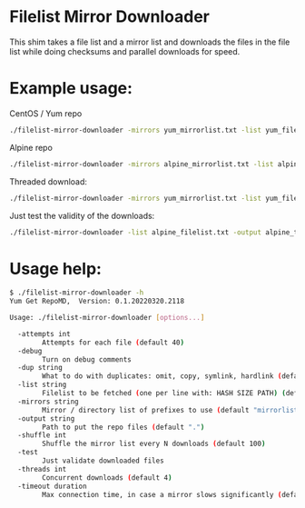 # Filelist Mirror Downloader

This shim takes a file list and a mirror list and downloads the files in the file list
while doing checksums and parallel downloads for speed.

# Example usage:
CentOS / Yum repo
```bash
./filelist-mirror-downloader -mirrors yum_mirrorlist.txt -list yum_filelist.txt -output yumrepo_test
```

Alpine repo
```bash
./filelist-mirror-downloader -mirrors alpine_mirrorlist.txt -list alpine_filelist.txt -output alpine_test -debug -attempts 15
```

Threaded download:
```bash
./filelist-mirror-downloader -mirrors yum_mirrorlist.txt -list yum_filelist.txt -threads 2 -output yumrepo_test
```

Just test the validity of the downloads:
```bash
./filelist-mirror-downloader -list alpine_filelist.txt -output alpine_test -test ; echo $?
```

# Usage help:
```bash
$ ./filelist-mirror-downloader -h
Yum Get RepoMD,  Version: 0.1.20220320.2118

Usage: ./filelist-mirror-downloader [options...]

  -attempts int
        Attempts for each file (default 40)
  -debug
        Turn on debug comments
  -dup string
        What to do with duplicates: omit, copy, symlink, hardlink (default "symlink")
  -list string
        Filelist to be fetched (one per line with: HASH SIZE PATH) (default "filelist.txt")
  -mirrors string
        Mirror / directory list of prefixes to use (default "mirrorlist.txt")
  -output string
        Path to put the repo files (default ".")
  -shuffle int
        Shuffle the mirror list every N downloads (default 100)
  -test
        Just validate downloaded files
  -threads int
        Concurrent downloads (default 4)
  -timeout duration
        Max connection time, in case a mirror slows significantly (default 10m0s)
```
